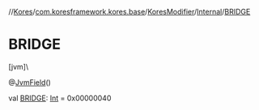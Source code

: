 //[Kores](../../../../index.md)/[com.koresframework.kores.base](../../index.md)/[KoresModifier](../index.md)/[Internal](index.md)/[BRIDGE](-b-r-i-d-g-e.md)

# BRIDGE

[jvm]\

@[JvmField](https://kotlinlang.org/api/latest/jvm/stdlib/kotlin.jvm/-jvm-field/index.html)()

val [BRIDGE](-b-r-i-d-g-e.md): [Int](https://kotlinlang.org/api/latest/jvm/stdlib/kotlin/-int/index.html) = 0x00000040
